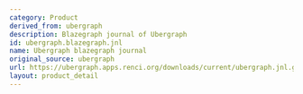 ```yaml
---
category: Product
derived_from: ubergraph
description: Blazegraph journal of Ubergraph
id: ubergraph.blazegraph.jnl
name: Ubergraph blazegraph journal
original_source: ubergraph
url: https://ubergraph.apps.renci.org/downloads/current/ubergraph.jnl.gz
layout: product_detail
---
```

